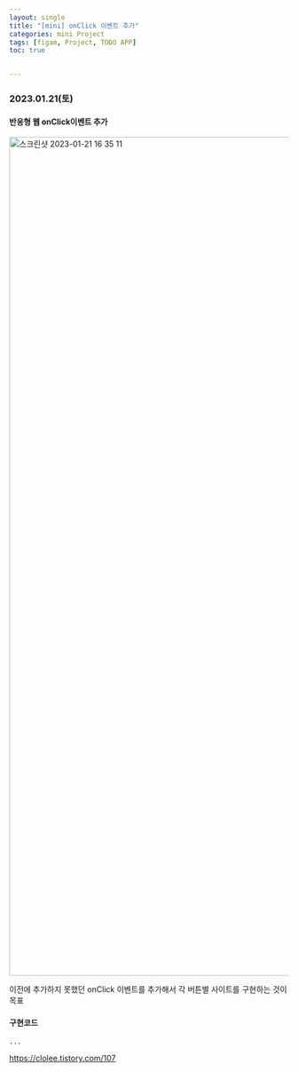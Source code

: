 ```yaml
---
layout: single
title: "[mini] onClick 이벤트 추가"
categories: mini Project  
tags: [figam, Project, TODO APP]
toc: true


---
```


###  2023.01.21(토)

#### 반응형 웹 onClick이벤트 추가

<img width="1511" alt="스크린샷 2023-01-21 16 35 11" src="https://user-images.githubusercontent.com/104547038/213849156-2cbf47a6-f6c5-49e0-8fed-be2018144434.png">

이전에 추가하지 못했던 onClick 이벤트를 추가해서 각 버튼별 사이트를 구현하는 것이 목표  

#### 구현코드 

```react
...  
```

https://clolee.tistory.com/107  

  

​       